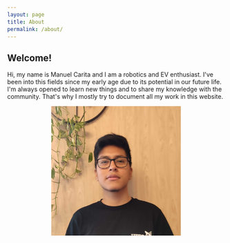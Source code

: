 ```yaml
---
layout: page
title: About
permalink: /about/
---
```


## __Welcome!__

Hi, my name is Manuel Carita and I am a robotics and EV enthusiast. I've been into this fields since my early age due to its potential in our future life. I'm always opened to learn new things and to share my knowledge with the community. That's why I mostly try to document all my work in this website.

<div><img src="/assets/photos/foto.jpg" alt="foto" style="display: block;margin-left: auto; margin-right: auto;" width=300 height=300/></div>

[projects]: /projects/
[challenges]: /competitions/
[cv]: /resume/
